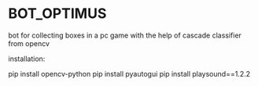 # BOT_OPTIMUS
bot for collecting boxes in a pc game with the help of cascade classifier from opencv 

installation:

pip install opencv-python
pip install pyautogui
pip install playsound==1.2.2
